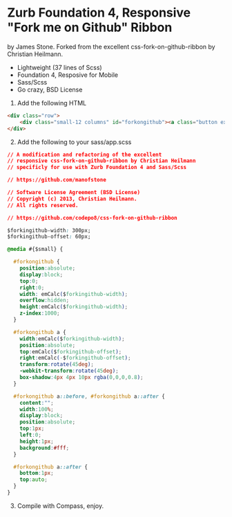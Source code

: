 # Zurb Foundation 4, Responsive "Fork me on Github" Ribbon

by James Stone. Forked from the excellent css-fork-on-github-ribbon by Christian Heilmann.

* Lightweight (37 lines of Scss)
* Foundation 4, Resposive for Mobile
* Sass/Scss
* Go crazy, BSD License

1. Add the following HTML

``` html
<div class="row">
    <div class="small-12 columns" id="forkongithub"><a class="button expand" href="https://github.com/manofstone/foundation4-fork-on-github-ribbon">Fork me on GitHub</a></div>
</div>
```

2. Add the following to your sass/app.scss

``` css
// A modification and refactoring of the excellent 
// responsive css-fork-on-github-ribbon by Christian Heilmann
// specificly for use with Zurb Foundation 4 and Sass/Scss

// https://github.com/manofstone

// Software License Agreement (BSD License)
// Copyright (c) 2013, Christian Heilmann.
// All rights reserved.

// https://github.com/codepo8/css-fork-on-github-ribbon

$forkingithub-width: 300px;
$forkingithub-offset: 60px;

@media #{$small} {

  #forkongithub {
    position:absolute;
    display:block;
    top:0;
    right:0;
    width: emCalc($forkingithub-width);
    overflow:hidden;
    height:emCalc($forkingithub-width);
    z-index:1000;
  }

  #forkongithub a {
    width:emCalc($forkingithub-width);
    position:absolute;
    top:emCalc($forkingithub-offset);
    right:emCalc(-$forkingithub-offset);
    transform:rotate(45deg);
    -webkit-transform:rotate(45deg);
    box-shadow:4px 4px 10px rgba(0,0,0,0.8);
  }

  #forkongithub a::before, #forkongithub a::after { 
    content:"";
    width:100%;
    display:block;
    position:absolute;
    top:1px;
    left:0;
    height:1px;
    background:#fff;
  }

  #forkongithub a::after {
    bottom:1px;
    top:auto;
  }
}
```

3. Compile with Compass, enjoy.

